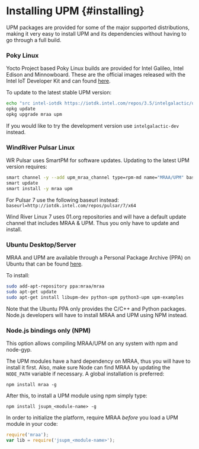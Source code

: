 Installing UPM                         {#installing}
============

UPM packages are provided for some of the major supported distributions, making
it very easy to install UPM and its dependencies without having to go through a
full build.

### Poky Linux

Yocto Project based Poky Linux builds are provided for Intel Galileo, Intel
Edison and Minnowboard. These are the official images released with the Intel
IoT Developer Kit and can found [here](https://iotdk.intel.com/images/3.5/).

To update to the latest stable UPM version:

```bash
echo "src intel-iotdk https://iotdk.intel.com/repos/3.5/intelgalactic/opkg/i586/" > /etc/opkg/intel-iotdk.conf
opkg update
opkg upgrade mraa upm
```

If you would like to try the development version use `intelgalactic-dev`
instead.

### WindRiver Pulsar Linux

WR Pulsar uses SmartPM for software updates. Updating to the latest UPM version
requires:

```bash
smart channel -y --add upm_mraa_channel type=rpm-md name="MRAA/UPM" baseurl=http://iotdk.intel.com/repos/pulsar/8/x64
smart update
smart install -y mraa upm
```

For Pulsar 7 use the following baseurl instead: `baseurl=http://iotdk.intel.com/repos/pulsar/7/x64`

Wind River Linux 7 uses 01.org repositories and will have a default update
channel that includes MRAA & UPM. Thus you only have to update and install.

### Ubuntu Desktop/Server

MRAA and UPM are available through a Personal Package Archive (PPA) on Ubuntu
that can be found [here](https://launchpad.net/~mraa/+archive/ubuntu/mraa).

To install:

```bash
sudo add-apt-repository ppa:mraa/mraa
sudo apt-get update
sudo apt-get install libupm-dev python-upm python3-upm upm-examples
```

Note that the Ubuntu PPA only provides the C/C++ and Python packages. Node.js
developers will have to install MRAA and UPM using NPM instead.

### Node.js bindings only (NPM)

This option allows compiling MRAA/UPM on any system with npm and node-gyp.

The UPM modules have a hard dependency on MRAA, thus you will have to install
it first. Also, make sure Node can find MRAA by updating the `NODE_PATH`
variable if necessary. A global installation is preferred:

`npm install mraa -g`

After this, to install a UPM module using npm simply type:

`npm install jsupm_<module-name> -g`

In order to initialize the platform, require MRAA *before* you load a UPM
module in your code:

```js
require('mraa');
var lib = require('jsupm_<module-name>');
```
